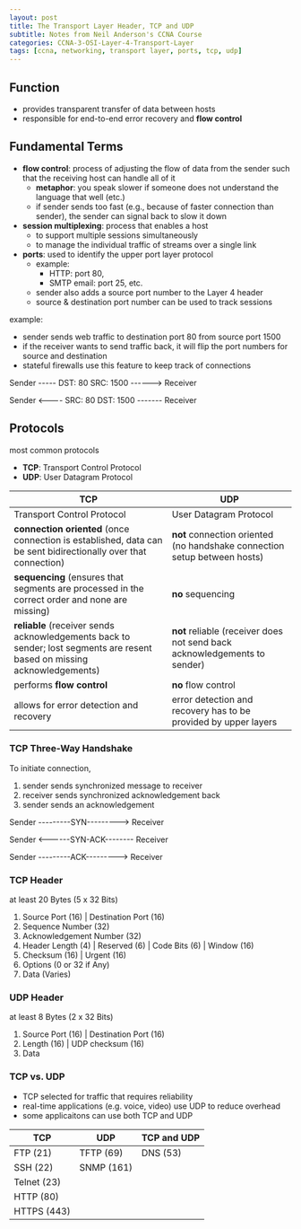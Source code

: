 ```yaml
--- 
layout: post 
title: The Transport Layer Header, TCP and UDP
subtitle: Notes from Neil Anderson's CCNA Course
categories: CCNA-3-OSI-Layer-4-Transport-Layer
tags: [ccna, networking, transport layer, ports, tcp, udp]
---
```


## Function

- provides transparent transfer of data between hosts
- responsible for end-to-end error recovery and **flow control**

## Fundamental Terms

- **flow control**: process of adjusting the flow of data from the sender such that the receiving host can handle all of it
    - **metaphor**: you speak slower if someone does not understand the language that well (etc.)
    - if sender sends too fast (e.g., because of faster connection than sender), the sender can signal back to slow it down
- **session multiplexing**: process that enables a host
    - to support multiple sessions simultaneously
    - to manage the individual traffic of streams over a single link
- **ports**: used to identify the upper port layer protocol
    - example:
        - HTTP: port 80, 
        - SMTP email: port 25, etc.
    - sender also adds a source port number to the Layer 4 header
    - source & destination port number can be used to track sessions

example: 

- sender sends web traffic to destination port 80 from source port 1500
- if the receiver wants to send traffic back, it will flip the port numbers for source and destination
- stateful firewalls use this feature to keep track of connections

Sender ----- DST: 80 SRC: 1500 ------> Receiver

Sender <---- SRC: 80 DST: 1500 ------- Receiver

## Protocols

most common protocols
- **TCP**: Transport Control Protocol
- **UDP**: User Datagram Protocol

| **TCP** | **UDP** |
| --- | --- |
| Transport Control Protocol | User Datagram Protocol |
| **connection oriented** (once connection is established, data can be sent bidirectionally over that connection) | **not** connection oriented (no handshake connection setup between hosts) |
| **sequencing** (ensures that segments are processed in the correct order and none are missing) | **no** sequencing |
| **reliable** (receiver sends acknowledgements back to sender; lost segments are resent based on missing acknowledgements)  | **not** reliable (receiver does not send back acknowledgements to sender)  |
| performs **flow control**  | **no** flow control |
| allows for error detection and recovery  | error detection and recovery has to be provided by upper layers|

### TCP Three-Way Handshake

To initiate connection,
1. sender sends synchronized message to receiver
2. receiver sends synchronized acknowledgement back
2. sender sends an acknowledgement

Sender ---------SYN---------> Receiver

Sender <------SYN-ACK-------- Receiver

Sender ---------ACK---------> Receiver

### TCP Header

at least 20 Bytes (5 x 32 Bits)

1. Source Port (16) | Destination Port (16)
2. Sequence Number (32)
3. Acknowledgement Number (32)
4. Header Length (4) | Reserved (6) | Code Bits (6) | Window (16)
5. Checksum (16) | Urgent (16)
6. Options (0 or 32 if Any)
7. Data (Varies)

### UDP Header

at least 8 Bytes (2 x 32 Bits)

1. Source Port (16) | Destination Port (16)
2. Length (16) | UDP checksum (16)
3. Data

### TCP vs. UDP

- TCP selected for traffic that requires reliability
- real-time applications (e.g. voice, video) use UDP to reduce overhead
- some applicaitons can use both TCP and UDP

| TCP | UDP | TCP and UDP |
| --- | --- | --- |
| FTP (21) | TFTP (69) | DNS (53) |
| SSH (22) | SNMP (161) |  |
| Telnet (23) |  |  |
| HTTP (80) |  |  |
| HTTPS (443) |  |  |
